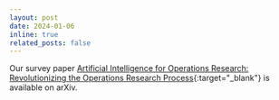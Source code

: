 ```yaml
---
layout: post
date: 2024-01-06
inline: true
related_posts: false
---
```


Our survey paper [Artificial Intelligence for Operations Research: Revolutionizing the Operations Research Process](https://arxiv.org/abs/2401.03244){:target="\_blank"} is available on arXiv. 